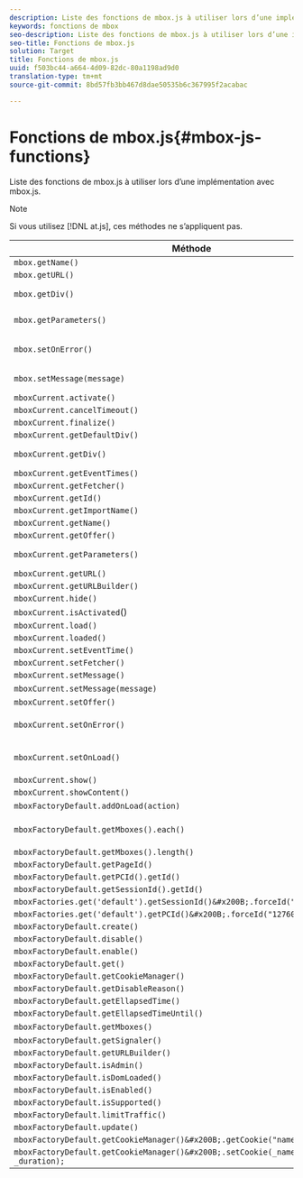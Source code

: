 ```yaml
---
description: Liste des fonctions de mbox.js à utiliser lors d’une implémentation avec mbox.js.
keywords: fonctions de mbox
seo-description: Liste des fonctions de mbox.js à utiliser lors d’une implémentation avec mbox.js.
seo-title: Fonctions de mbox.js
solution: Target
title: Fonctions de mbox.js
uuid: f503bc44-a664-4d09-82dc-80a1198ad9d0
translation-type: tm+mt
source-git-commit: 8bd57fb3bb467d8dae50535b6c367995f2acabac

---
```



# Fonctions de mbox.js{#mbox-js-functions}

Liste des fonctions de mbox.js à utiliser lors d’une implémentation avec mbox.js.

>[!NOTE]
>
>Si vous utilisez [!DNL at.js], ces méthodes ne s’appliquent pas.

| Méthode | Remarques |
|--- |--- |
| `mbox.getName()` |  |
| `mbox.getURL()` |  |
| `mbox.getDiv()` | Renvoie la balise div associée à la mbox (contenant le contenu par défaut ou une offre) |
| `mbox.getParameters()` | Un tableau de paramètres avec deux champs, nom et valeur |
| `mbox.setOnError()` | Exemple :<br>`mbox.setOnError(function() { alert(this.getName() +" had error"});` |
| `mbox.setMessage(message)` | Vous pouvez afficher le message dans la fenêtre de débogage. |
| `mboxCurrent.activate()` |  |
| `mboxCurrent.cancelTimeout()` |  |
| `mboxCurrent.finalize()` |  |
| `mboxCurrent.getDefaultDiv()` |  |
| `mboxCurrent.getDiv()` | Renvoie la balise div associée à la mbox (contenant le contenu par défaut ou une offre) |
| `mboxCurrent.getEventTimes()` |  |
| `mboxCurrent.getFetcher()` |  |
| `mboxCurrent.getId()` |  |
| `mboxCurrent.getImportName()` |  |
| `mboxCurrent.getName()` |  |
| `mboxCurrent.getOffer()` |  |
| `mboxCurrent.getParameters()` | Un tableau de paramètres avec deux champs : nom et valeur. |
| `mboxCurrent.getURL()` |  |
| `mboxCurrent.getURLBuilder()` |  |
| `mboxCurrent.hide()` |  |
| `mboxCurrent.isActivated`() |  |
| `mboxCurrent.load()` |  |
| `mboxCurrent.loaded()` |  |
| `mboxCurrent.setEventTime()` |  |
| `mboxCurrent.setFetcher()` |  |
| `mboxCurrent.setMessage()` |  |
| `mboxCurrent.setMessage(message)` | Affiche le message dans la fenêtre de débogage. |
| `mboxCurrent.setOffer()` |  |
| `mboxCurrent.setOnError()` | Exemple :<br>`mboxCurrent.setOnError(function(){ alert(this.getName() +" had error"});` |
| `mboxCurrent.setOnLoad()` | Exemple :<br>`mboxCurrent.setOnLoad(function(){alert(this.getName()+" loaded")});` |
| `mboxCurrent.show()` |  |
| `mboxCurrent.showContent()` |  |
| `mboxFactoryDefault.addOnLoad(action)` | L’action est appelée au chargement de la page. |
| `mboxFactoryDefault.getMboxes().each()` | Exemple :<br>`mboxFactoryDefault.getMboxes().each(function() { alert(mbox.getName()) };` |
| `mboxFactoryDefault.getMboxes().length()` |  |
| `mboxFactoryDefault.getPageId()` |  |
| `mboxFactoryDefault.getPCId().getId()` |  |
| `mboxFactoryDefault.getSessionId().getId()` |  |
| `mboxFactories.get('default').getSessionId()&#x200B;.forceId("1276011116668");` |  |
| `mboxFactories.get('default').getPCId()&#x200B;.forceId("1276011116668");` |  |
| `mboxFactoryDefault.create()` |  |
| `mboxFactoryDefault.disable()` |  |
| `mboxFactoryDefault.enable()` |  |
| `mboxFactoryDefault.get()` |  |
| `mboxFactoryDefault.getCookieManager()` |  |
| `mboxFactoryDefault.getDisableReason()` |  |
| `mboxFactoryDefault.getEllapsedTime()` |  |
| `mboxFactoryDefault.getEllapsedTimeUntil()` |  |
| `mboxFactoryDefault.getMboxes()` | Renvoie un `mboxList`. |
| `mboxFactoryDefault.getSignaler()` |  |
| `mboxFactoryDefault.getURLBuilder()` |  |
| `mboxFactoryDefault.isAdmin()` |  |
| `mboxFactoryDefault.isDomLoaded()` |  |
| `mboxFactoryDefault.isEnabled()` |  |
| `mboxFactoryDefault.isSupported()` |  |
| `mboxFactoryDefault.limitTraffic()` |  |
| `mboxFactoryDefault.update()` |  |
| `mboxFactoryDefault.getCookieManager()&#x200B;.getCookie("name")//!= null) {` |  |
| `mboxFactoryDefault.getCookieManager()&#x200B;.setCookie(_name,_value, _duration);` |  |